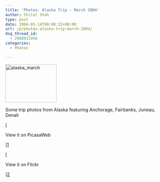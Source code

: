 ```yaml
---
title: 'Photos: Alaska Trip - March 2004'
author: Shital Shah
type: post
date: 2004-03-14T00:00:22+00:00
url: /p/photos-alaska-trip-march-2004/
dsq_thread_id:
  - 2988911956
categories:
  - Photos

---
```

[<img src="/images/posts/2004/03/alaska_march.jpg" alt="alaska_march" width="160" height="120" class="alignleft size-full wp-image-1002" />][1]
  
Some trip photos from Alaska featuring Anchorage, Fairbanks, Juneau, Denali 

[
  
View it on PicasaWeb
  
][1] 

[
  
View it on Flickr
  
][2]

 [1]: https://picasaweb.google.com/111712720654017421562/AlaskaTripMarch2004?authuser=0&feat=directlink
 [2]: https://www.flickr.com/photos/sytelus/sets/72157594187586148/